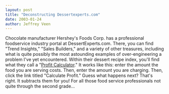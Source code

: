 ```yaml
--- 
layout: post
title: "Deconstructing Dessertexperts.com"
date: 2003-01-24
author: Jeffrey Veen
---
```

Chocolate manufacturer Hershey's Foods Corp. has a professional foodservice industry portal at DessertExperts.com. There, you can find "Trend Insights," "Sales Builders," and a variety of other treasures, including what is quite possibly the most astounding examples of over-engineering a problem I've yet encountered. Within their dessert recipe index, you'll find what they call a "<a href="http://www.dessertexperts.com/dessertexpert/recipe.asp?Num=13135#calc">Profit Calculator</a>." It works like this: enter the amount the food you are serving costs. Then, enter the amount you are charging. Then, click the link titled "Calculate Profit." Guess what happens next? That's right. It subtracts them for you! For all those food service professionals not quite through the second grade...
&#8203;